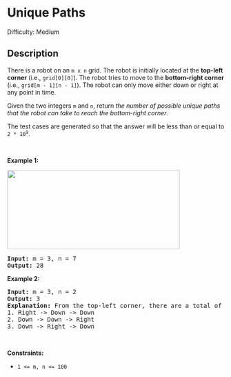 # Unique Paths

Difficulty: Medium
## Description
<p>There is a robot on an <code>m x n</code> grid. The robot is initially located at the <strong>top-left corner</strong> (i.e., <code>grid[0][0]</code>). The robot tries to move to the <strong>bottom-right corner</strong> (i.e., <code>grid[m - 1][n - 1]</code>). The robot can only move either down or right at any point in time.</p>
<p>Given the two integers <code>m</code> and <code>n</code>, return <em>the number of possible unique paths that the robot can take to reach the bottom-right corner</em>.</p>
<p>The test cases are generated so that the answer will be less than or equal to <code>2 * 10<sup>9</sup></code>.</p>
<p> </p>
<p><strong class="example">Example 1:</strong></p>
<img src="https://assets.leetcode.com/uploads/2018/10/22/robot_maze.png" style="width: 400px; height: 183px;"/>
<pre><strong>Input:</strong> m = 3, n = 7
<strong>Output:</strong> 28
</pre>
<p><strong class="example">Example 2:</strong></p>
<pre><strong>Input:</strong> m = 3, n = 2
<strong>Output:</strong> 3
<strong>Explanation:</strong> From the top-left corner, there are a total of 3 ways to reach the bottom-right corner:
1. Right -&gt; Down -&gt; Down
2. Down -&gt; Down -&gt; Right
3. Down -&gt; Right -&gt; Down
</pre>
<p> </p>
<p><strong>Constraints:</strong></p>
<ul>
<li><code>1 &lt;= m, n &lt;= 100</code></li>
</ul>
